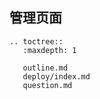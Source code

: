 ## 管理页面



```eval_rst
.. toctree::
   :maxdepth: 1

   outline.md
   deploy/index.md
   question.md

```